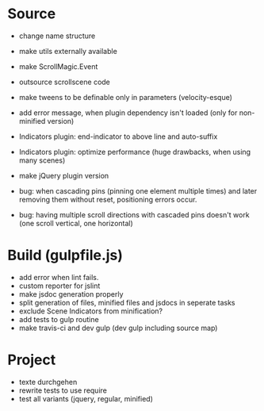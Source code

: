 # Source
 - change name structure
 - make utils externally available
 - make ScrollMagic.Event
 - outsource scrollscene code
 - make tweens to be definable only in parameters (velocity-esque)
 - add error message, when plugin dependency isn't loaded (only for non-minified version)
 - Indicators plugin: end-indicator to above line and auto-suffix
 - Indicators plugin: optimize performance (huge drawbacks, when using many scenes)
 - make jQuery plugin version

 - bug: when cascading pins (pinning one element multiple times) and later removing them without reset, positioning errors occur.
 - bug: having multiple scroll directions with cascaded pins doesn't work (one scroll vertical, one horizontal)


# Build (gulpfile.js)
 - add error when lint fails.
 - custom reporter for jslint
 - make jsdoc generation properly
 - split generation of files, minified files and jsdocs in seperate tasks
 - exclude Scene Indicators from minification?
 - add tests to gulp routine
 - make travis-ci and dev gulp (dev gulp including source map)

# Project
 - texte durchgehen
 - rewrite tests to use require
 - test all variants (jquery, regular, minified)